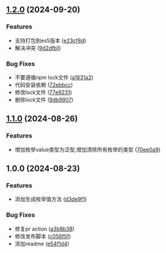 ## [1.2.0](https://github.com/gexin1/js-enum-lib/compare/v1.1.0...v1.2.0) (2024-09-20)


### Features

* 支持打包到es5版本 ([e23cf8d](https://github.com/gexin1/js-enum-lib/commit/e23cf8da381a4add7c9d2dfee4d419bd40a843e5))
* 解决冲突 ([9d2dfb1](https://github.com/gexin1/js-enum-lib/commit/9d2dfb1618dd98f015f3425ad6111b1d1acf8c93))


### Bug Fixes

* 不要遵循npm lock文件 ([a1831a2](https://github.com/gexin1/js-enum-lib/commit/a1831a2d7b7e6092def2b2274b0c0ef00bfe005e))
* 代码安装依赖 ([72ebbcc](https://github.com/gexin1/js-enum-lib/commit/72ebbccbbe180e6723ba1daeff814264b0434af0))
* 修改lock文件 ([77e9231](https://github.com/gexin1/js-enum-lib/commit/77e9231632703c2778994aeb88a62caeca163726))
* 删除lock文件 ([9db9907](https://github.com/gexin1/js-enum-lib/commit/9db99076ab0c1f3ea9a9f609849f148f7855f9bb))

## [1.1.0](https://github.com/gexin1/js-enum-lib/compare/v1.0.0...v1.1.0) (2024-08-26)


### Features

* 增加枚举value类型为泛型,增加清除所有枚举的类型 ([70ee0a9](https://github.com/gexin1/js-enum-lib/commit/70ee0a9516aa8d84f0a0aea8471b9ecc4d9944fc))

## 1.0.0 (2024-08-23)


### Features

* 添加生成枚举值方法 ([d3de9f1](https://github.com/gexin1/js-enum-lib/commit/d3de9f16274192536dc4dd30dc92aab66f028642))


### Bug Fixes

* 修复pr action ([a3b8b38](https://github.com/gexin1/js-enum-lib/commit/a3b8b38a4c127979dbd06d1e3c7ceff7cd2382ba))
* 修改发布脚本 ([c056f5f](https://github.com/gexin1/js-enum-lib/commit/c056f5fa4f7c9a4faab391df4977591252194315))
* 添加readme ([e54f1d4](https://github.com/gexin1/js-enum-lib/commit/e54f1d4835d420ccaed5ade1b9a08b0e46154953))
